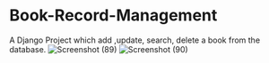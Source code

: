 # Book-Record-Management
A Django Project which add ,update, search, delete a book from the database.
![Screenshot (89)](https://user-images.githubusercontent.com/71366732/125586698-a45631cf-263b-4292-a9fc-3c73a67868e7.png)
![Screenshot (90)](https://user-images.githubusercontent.com/71366732/125594630-d4d6dbfd-9872-49a8-9a4e-507c0b418cf0.png)

